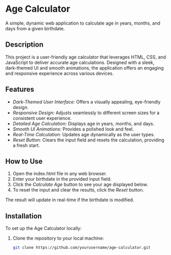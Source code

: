 # Age Calculator

A simple, dynamic web application to calculate age in years, months, and days from a given birthdate.

## Description

This project is a user-friendly age calculator that leverages HTML, CSS, and JavaScript to deliver accurate age calculations. Designed with a sleek, dark-themed UI and smooth animations, the application offers an engaging and responsive experience across various devices.

## Features

- *Dark-Themed User Interface:* Offers a visually appealing, eye-friendly design.
- *Responsive Design:* Adjusts seamlessly to different screen sizes for a consistent user experience.
- *Detailed Age Calculation:* Displays age in years, months, and days.
- *Smooth UI Animations:* Provides a polished look and feel.
- *Real-Time Calculation:* Updates age dynamically as the user types.
- *Reset Button:* Clears the input field and resets the calculation, providing a fresh start.

## How to Use

1. Open the index.html file in any web browser.
2. Enter your birthdate in the provided input field.
3. Click the *Calculate Age* button to see your age displayed below.
4. To reset the input and clear the results, click the *Reset* button.

The result will update in real-time if the birthdate is modified.

## Installation

To set up the Age Calculator locally:

1. Clone the repository to your local machine:
   ```bash
   git clone https://github.com/yourusername/age-calculator.git
